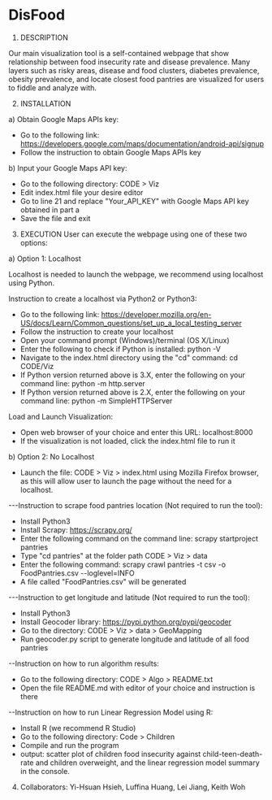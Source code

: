 # DisFood

1. DESCRIPTION

Our main visualization tool is a self-contained webpage that show relationship between food insecurity rate and disease prevalence.
Many layers such as risky areas, disease and food clusters, diabetes prevalence, obesity prevalence, and locate closest food pantries are visualized for users to fiddle and analyze with.

2. INSTALLATION

a) Obtain Google Maps APIs key:
- Go to the following link: https://developers.google.com/maps/documentation/android-api/signup
- Follow the instruction to obtain Google Maps APIs key

b) Input your Google Maps API key:
- Go to the following directory: CODE > Viz
- Edit index.html file your desire editor
- Go to line 21 and replace "Your_API_KEY" with Google Maps API key obtained in part a
- Save the file and exit


3. EXECUTION
User can execute the webpage using one of these two options:

a) Option 1: Localhost

Localhost is needed to launch the webpage, we recommend using localhost using Python.

Instruction to create a localhost via Python2 or Python3:
- Go to the following link: https://developer.mozilla.org/en-US/docs/Learn/Common_questions/set_up_a_local_testing_server
- Follow the instruction to create your localhost
- Open your command prompt (Windows)/terminal (OS X/Linux)
- Enter the following to check if Python is installed: python -V
- Navigate to the index.html directory using the "cd" command: cd CODE/Viz
- If Python version returned above is 3.X, enter the following on your command line: python -m http.server
- If Python version returned above is 2.X, enter the following on your command line: python -m SimpleHTTPServer

Load and Launch Visualization:
- Open web browser of your choice and enter this URL: localhost:8000
- If the visualization is not loaded, click the index.html file to run it

b) Option 2: No Localhost

- Launch the file: CODE > Viz > index.html using Mozilla Firefox browser, as this will allow user to launch the page without the need for a localhost.


---Instruction to scrape food pantries location (Not required to run the tool):
- Install Python3
- Install Scrapy: https://scrapy.org/
- Enter the following command on the command line: scrapy startproject pantries
- Type "cd pantries" at the folder path CODE > Viz > data
- Enter the following command: scrapy crawl pantries -t csv -o FoodPantries.csv --loglevel=INFO
- A file called "FoodPantries.csv" will be generated

---Instruction to get longitude and latitude (Not required to run the tool):
- Install Python3
- Install Geocoder library: https://pypi.python.org/pypi/geocoder
- Go to the directory: CODE > Viz > data > GeoMapping
- Run geocoder.py script to generate longitude and latitude of all food pantries

--Instruction on how to run algorithm results:
- Go to the following directory: CODE > Algo > README.txt
- Open the file README.md with editor of your choice and instruction is there

--Instruction on how to run Linear Regression Model using R:
- Install R (we recommend R Studio)
- Go to the following directory: Code > Children
- Compile and run the program
- output: scatter plot of children food insecurity against child-teen-death-rate and children overweight, and the linear regression model summary in the console.

4. Collaborators: Yi-Hsuan Hsieh, Luffina Huang, Lei Jiang, Keith Woh
